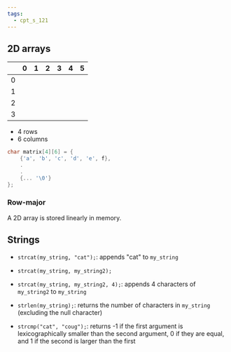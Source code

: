 ```yaml
---
tags:
  - cpt_s_121
---
```


## 2D arrays

|     | 0   | 1   | 2   | 3   | 4   | 5   |
| --- | --- | --- | --- | --- | --- | --- |
| 0   |     |     |     |     |     |     |
| 1   |     |     |     |     |     |     |
| 2   |     |     |     |     |     |     |
| 3   |     |     |     |     |     |     |

- 4 rows
- 6 columns

```c
char matrix[4][6] = {
	{'a', 'b', 'c', 'd', 'e', f},
	.
	.
	{... '\0'}
};
```

### Row-major

A 2D array is stored linearly in memory.

## Strings

- `strcat(my_string, "cat");`: appends "cat" to `my_string`
- `strcat(my_string, my_string2);`
- `strcat(my_string, my_string2, 4);`: appends 4 characters of `my_string2` to `my_string`

- `strlen(my_string);`: returns the number of characters in `my_string` (excluding the null character)

- `strcmp("cat", "coug");`: returns -1 if the first argument is lexicographically smaller than the second argument, 0 if they are equal, and 1 if the second is larger than the first